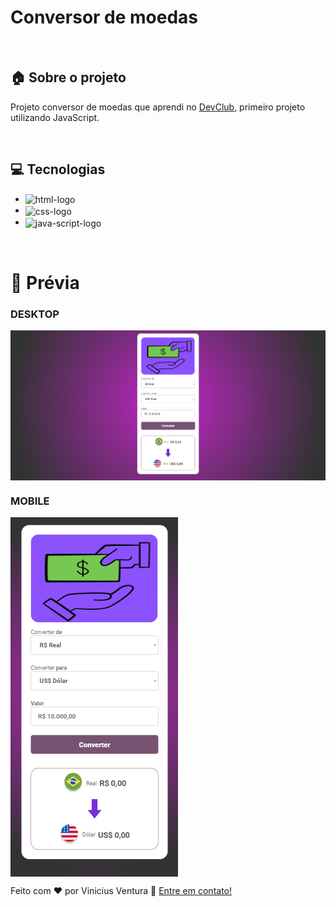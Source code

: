 <h1> Conversor de moedas</h1>

<br>

## :house: Sobre o projeto

<p>Projeto conversor de moedas que aprendi no <a href="https://rodolfomori.com.br/devclub">DevClub<a/>, primeiro projeto utilizando JavaScript.<p/>
  
<br>

## :computer: Tecnologias

- <img align="center" width="80px" height="25px" src="https://img.shields.io/badge/HTML5-E34F26?style=for-the-badge&logo=html5&logoColor=white" alt="html-logo" />
- <img align="center" width="80px" height="25px" src="https://img.shields.io/badge/CSS3-1572B6?style=for-the-badge&logo=css3&logoColor=white" alt="css-logo" />
- <img align="center" width="80px" height="25px" src="https://img.shields.io/badge/JavaScript-323330?style=for-the-badge&logo=javascript&logoColor=F7DF1E" alt="java-script-logo" />

<br>

# :construction_worker: Prévia

<h3>DESKTOP</h3>
<img align="center" src="https://github.com/ViniVentura94/Conversor-de-moedas/blob/main/assets/destop-conversor-de-moedas.png?raw=true" alt="print-desktop-site">
<h3>MOBILE</h3>
<img align="center" src="https://github.com/ViniVentura94/Conversor-de-moedas/blob/main/assets/mobile-conversor-de-moedas.png?raw=true" alt="print-mobile-site">

<br>

Feito com ♥ por Vinicius Ventura :wave: [Entre em contato!](https://www.linkedin.com/in/vinicius-ventura-50502a315/)
